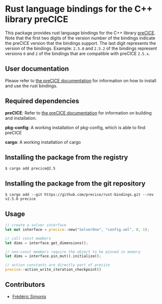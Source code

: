 # Rust language bindings for the C++ library preCICE

This package provides rust language bindings for the C++ library [preCICE](https://github.com/precice/precice). Note that the first two digits of the version number of the bindings indicate the preCICE version that the bindings support. The last digit represents the version of the bindings. Example: `2.5.0` and `2.5.2` of the bindings represent versions `0` and `2` of the bindings that are compatible with preCICE `2.5.x`.

## User documentation

Please refer to [the preCICE documentation](https://www.precice.org/installation-bindings-rust.html) for information on how to install and use the rust bindings.

## Required dependencies

**preCICE**: Refer to [the preCICE documentation](https://precice.org/installation-overview.html) for information on building and installation.

**pkg-config**: A working installation of pkg-config, which is able to find preCICE

**cargo**: A working installation of cargo

## Installing the package from the registry

```
$ cargo add precice@2.5
```

## Installing the package from the git repository

```
$ cargo add --git https://github.com/precice/rust-bindings.git --rev v2.5.0 precice
```

## Usage

```rust
// create a solver interface
let mut interface = precice::new("SolverOne", "config.xml", 0, 1);

// call const members
let dims = interface.get_dimensions();

// non-const members require the object to be pinned in memory
let dims = interface.pin_mut().initialize();

// action constants are directly part of precice
precice::action_write_iteration_checkpoint()
```

## Contributors

* [Frédéric Simonis](https://github.com/fsimonis)
